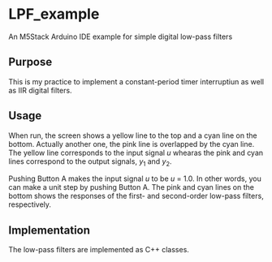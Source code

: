 # LPF_example
An M5Stack Arduino IDE example for simple digital low-pass filters

## Purpose
This is my practice to implement a constant-period timer interruptiun as well as IIR digital filters.

## Usage
When run, the screen shows a yellow line to the top and a cyan line on the bottom. Actually another one, the pink line is overlapped by the cyan line. The yellow line corresponds to the input signal $u$ whearas the pink and cyan lines correspond to the output signals, $y_{1}$ and $y_{2}$.

Pushing Button A makes the input signal $u$ to be $u$ = 1.0. In other words, you can make a unit step by pushing Button A. The pink and cyan lines on the bottom shows the responses of the first- and second-order low-pass filters, respectively.

## Implementation
The low-pass filters are implemented as C++ classes.
